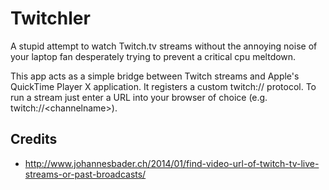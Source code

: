 Twitchler
=========

A stupid attempt to watch Twitch.tv streams without the annoying
noise of your laptop fan desperately trying to prevent a critical cpu meltdown.

This app acts as a simple bridge between Twitch streams and Apple's QuickTime
Player X application. It registers a custom twitch:// protocol. To run a stream
just enter a URL into your browser of choice (e.g. twitch://&lt;channelname&gt;).

Credits
-------

* http://www.johannesbader.ch/2014/01/find-video-url-of-twitch-tv-live-streams-or-past-broadcasts/

